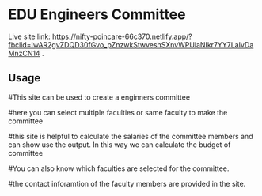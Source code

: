 # EDU Engineers Committee

Live site link: https://nifty-poincare-66c370.netlify.app/?fbclid=IwAR2gvZDQD30fGvo_pZnzwkStwveshSXnvWPUlaNIkr7YY7LaIvDaMnzCN14 .


## Usage
#This site can be used to create a enginners committee

#here you can select multiple faculties or same faculty to make the committee

#this site is helpful to calculate the salaries of the committee members and can show use the output. In this way we can calculate the budget of committee

#You can also know which faculties are selected for the committee.

#the contact inforamtion of the faculty members are provided in the site.
